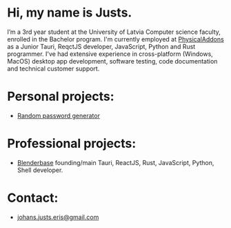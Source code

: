 # Hi, my name is Justs.
I’m a 3rd year student at the University of Latvia Computer science faculty, enrolled in the Bachelor program. I'm currently employed at [PhysicalAddons](https://www.physicaladdons.com/psa/) as a Junior Tauri, ReqctJS developer, JavaScript, Python and Rust programmer. I've had extensive experience in cross-platform (Windows, MacOS) desktop app development, software testing, code documentation and technical customer support.

# Personal projects:
- [Random password generator](https://jjeris.github.io/random-password-generator-website/)

# Professional projects:
- [Blenderbase](https://github.com/PhysicalAddons/blenderbase-public-repo) founding/main Tauri, ReactJS, Rust, JavaScript, Python, Shell developer.

# Contact:
- johans.justs.eris@gmail.com


<!---
JJeris/JJeris is a ✨ special ✨ repository because its `README.md` (this file) appears on your GitHub profile.
You can click the Preview link to take a look at your changes.
--->
